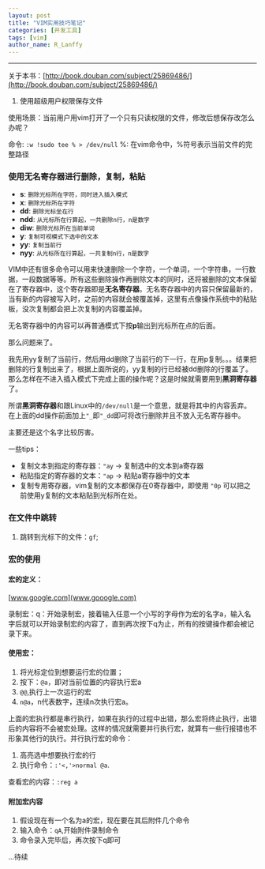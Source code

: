 ```yaml
---
layout: post
title: "VIM实用技巧笔记"
categories: [开发工具]
tags: [vim]
author_name: R_Lanffy
---
```

---

关于本书：[http://book.douban.com/subject/25869486/](http://book.douban.com/subject/25869486/)

1. 使用超级用户权限保存文件

使用场景：当前用户用vim打开了一个只有只读权限的文件，修改后想保存改怎么办呢？

命令: ``:w !sudo tee % > /dev/null``
%: 在vim命令中，%符号表示当前文件的完整路径

### 使用无名寄存器进行删除，复制，粘贴

* **s**: ``删除光标所在字符，同时进入插入模式``
* **x**: ``删除光标所在字符``
* **dd**: ``删除光标坐在行``
* **ndd**: ``从光标所在行算起，一共删除n行，n是数字``
* **diw**: ``删除光标所在当前单词``
* **y**: ``复制可视模式下选中的文本``
* **yy**: ``复制当前行``
* **nyy**: ``从光标所在行算起，一共复制n行，n是数字``

VIM中还有很多命令可以用来快速删除一个字符，一个单词，一个字符串，一行数据，一段数据等等。所有这些删除操作再删除文本的同时，还将被删除的文本保留在了寄存器中，这个寄存器即是**无名寄存器**。无名寄存器中的内容只保留最新的，当有新的内容被写入时，之前的内容就会被覆盖掉，这里有点像操作系统中的粘贴板，没次复制都会把上次复制的内容覆盖掉。

无名寄存器中的内容可以再普通模式下按**p**输出到光标所在点的后面。

那么问题来了。

我先用yy复制了当前行，然后用dd删除了当前行的下一行，在用p复制。。。结果把删除的行复制出来了，根据上面所说的，yy复制的行已经被dd删除的行覆盖了。那么怎样在不进入插入模式下完成上面的操作呢？这是时候就需要用到**黑洞寄存器**了。

所谓**黑洞寄存器**和跟Linux中的``/dev/null``是一个意思，就是将其中的内容丢弃。
在上面的dd操作前面加上``"_``即``"_dd``即可将改行删除并且不放入无名寄存器中。

主要还是这个名字比较厉害。

一些tips：

* 复制文本到指定的寄存器：``"ay``  -> 复制选中的文本到a寄存器
* 粘贴指定的寄存器的文本：``"ap`` -> 粘贴a寄存器中的文本
* 复制专用寄存器，vim复制的文本都保存在0寄存器中，即使用 ``"0p`` 可以把之前使用y复制的文本粘贴到光标所在处。


### 在文件中跳转

1. 跳转到光标下的文件：``gf``;

### 宏的使用

#### 宏的定义：

[www.google.com](www.gooogle.com)

录制宏：q：开始录制宏，接着输入任意一个小写的字母作为宏的名字a，输入名字后就可以开始录制宏的内容了，直到再次按下q为止，所有的按键操作都会被记录下来。

#### 使用宏：

1. 将光标定位到想要运行宏的位置；
2. 按下：``@a``，即对当前位置的内容执行宏a
3. ``@@``,执行上一次运行的宏
4. ``n@a``，n代表数字，连续n次执行宏a。

上面的宏执行都是串行执行，如果在执行的过程中出错，那么宏将终止执行，出错后的内容将不会被宏处理。这样的情况就需要并行执行宏，就算有一些行报错也不形象其他行的执行。并行执行宏的命令：

1. 高亮选中想要执行宏的行
2. 执行命令：``:'<,'>normal @a``.

查看宏的内容：``:reg a``

#### 附加宏内容

1. 假设现在有一个名为a的宏，现在要在其后附件几个命令
2. 输入命令：``qA``,开始附件录制命令
3. 命令录入完毕后，再次按下q即可


...待续







